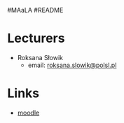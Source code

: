 #MAaLA #README 

# Lecturers 
- Roksana Słowik
	- email: roksana.slowik@polsl.pl

# Links
- [moodle](https://platforma.polsl.pl/rms/course/view.php?id=367)
